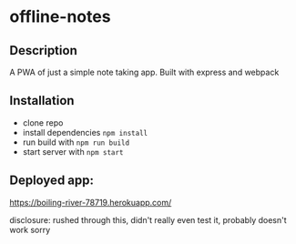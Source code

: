 # offline-notes

## Description
A PWA of just a simple note taking app. Built with express and webpack

## Installation
- clone repo
- install dependencies `npm install`
- run build with `npm run build`
- start server with `npm start`

## Deployed app:
https://boiling-river-78719.herokuapp.com/

disclosure: rushed through this, didn't really even test it, probably doesn't work sorry
